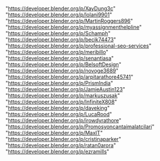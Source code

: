 "https://developer.blender.org/p/XayDung3c"
"https://developer.blender.org/p/lolani9901"
"https://developer.blender.org/p/MartinRoggers896"
"https://developer.blender.org/p/myassignmenthelpline"
"https://developer.blender.org/p/Schamph"
"https://developer.blender.org/p/becik74473"
"https://developer.blender.org/p/professional-seo-services"
"https://developer.blender.org/p/meribillo"
"https://developer.blender.org/p/senantiasa"
"https://developer.blender.org/p/BelsoftDesign"
"https://developer.blender.org/p/novoge3689"
"https://developer.blender.org/p/arpitarathore45741"
"https://developer.blender.org/p/PrismIndia"
"https://developer.blender.org/p/JamieAustin123"
"https://developer.blender.org/p/markuszusak"
"https://developer.blender.org/p/InfiniteX808"
"https://developer.blender.org/p/daveking"
"https://developer.blender.org/p/LucaRood"
"https://developer.blender.org/p/irowdyrathore"
"https://developer.blender.org/p/Promosyoncantaimalatcilari"
"https://developer.blender.org/p/MaxIT"
"https://developer.blender.org/p/cristinaparker"
"https://developer.blender.org/p/ratan0arora"
"https://developer.blender.org/p/ezramills"
 
